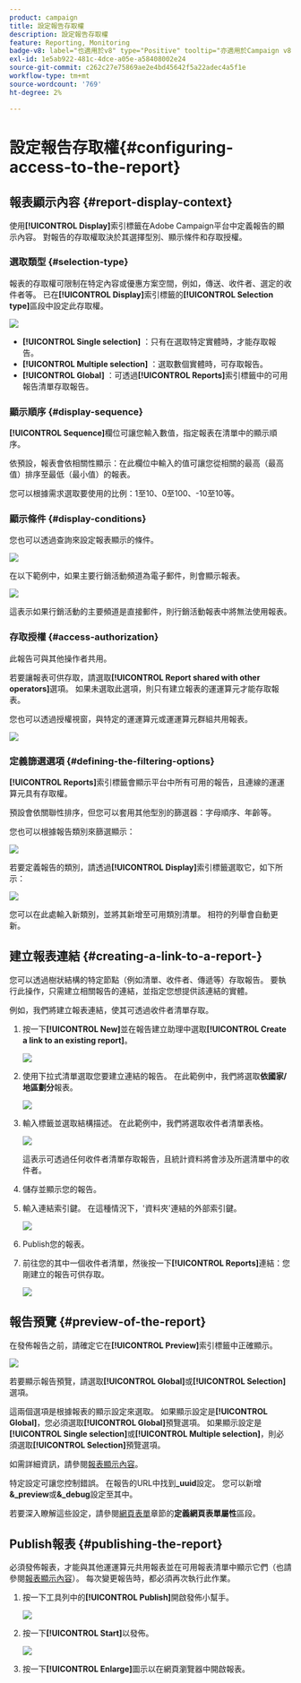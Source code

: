 ```yaml
---
product: campaign
title: 設定報告存取權
description: 設定報告存取權
feature: Reporting, Monitoring
badge-v8: label="也適用於v8" type="Positive" tooltip="亦適用於Campaign v8"
exl-id: 1e5ab922-481c-4dce-a05e-a58408002e24
source-git-commit: c262c27e75869ae2e4bd45642f5a22adec4a5f1e
workflow-type: tm+mt
source-wordcount: '769'
ht-degree: 2%

---
```


# 設定報告存取權{#configuring-access-to-the-report}



## 報表顯示內容 {#report-display-context}

使用&#x200B;**[!UICONTROL Display]**&#x200B;索引標籤在Adobe Campaign平台中定義報告的顯示內容。 對報告的存取權取決於其選擇型別、顯示條件和存取授權。

### 選取類型 {#selection-type}

報表的存取權可限制在特定內容或優惠方案空間，例如，傳送、收件者、選定的收件者等。 已在&#x200B;**[!UICONTROL Display]**&#x200B;索引標籤的&#x200B;**[!UICONTROL Selection type]**&#x200B;區段中設定此存取權。

![](assets/s_ncs_advuser_report_visibility_4.png)

* **[!UICONTROL Single selection]** ：只有在選取特定實體時，才能存取報告。
* **[!UICONTROL Multiple selection]** ：選取數個實體時，可存取報告。
* **[!UICONTROL Global]** ：可透過&#x200B;**[!UICONTROL Reports]**&#x200B;索引標籤中的可用報告清單存取報告。

### 顯示順序 {#display-sequence}

**[!UICONTROL Sequence]**&#x200B;欄位可讓您輸入數值，指定報表在清單中的顯示順序。

依預設，報表會依相關性顯示：在此欄位中輸入的值可讓您從相關的最高（最高值）排序至最低（最小值）的報表。

您可以根據需求選取要使用的比例：1至10、0至100、-10至10等。

### 顯示條件 {#display-conditions}

您也可以透過查詢來設定報表顯示的條件。

![](assets/s_ncs_advuser_report_visibility_5.png)

在以下範例中，如果主要行銷活動頻道為電子郵件，則會顯示報表。

![](assets/s_ncs_advuser_report_visibility_6.png)

這表示如果行銷活動的主要頻道是直接郵件，則行銷活動報表中將無法使用報表。

### 存取授權 {#access-authorization}

此報告可與其他操作者共用。

若要讓報表可供存取，請選取&#x200B;**[!UICONTROL Report shared with other operators]**&#x200B;選項。 如果未選取此選項，則只有建立報表的運運算元才能存取報表。

您也可以透過授權視窗，與特定的運運算元或運運算元群組共用報表。

![](assets/s_ncs_advuser_report_visibility_8.png)

### 定義篩選選項 {#defining-the-filtering-options}

**[!UICONTROL Reports]**&#x200B;索引標籤會顯示平台中所有可用的報告，且連線的運運算元具有存取權。

預設會依關聯性排序，但您可以套用其他型別的篩選器：字母順序、年齡等。

您也可以根據報告類別來篩選顯示：

![](assets/report_ovv_select_type.png)

若要定義報告的類別，請透過&#x200B;**[!UICONTROL Display]**&#x200B;索引標籤選取它，如下所示：

![](assets/report_select_category.png)

您可以在此處輸入新類別，並將其新增至可用類別清單。 相符的列舉會自動更新。

## 建立報表連結 {#creating-a-link-to-a-report-}

您可以透過樹狀結構的特定節點（例如清單、收件者、傳遞等）存取報告。 要執行此操作，只需建立相關報告的連結，並指定您想提供該連結的實體。

例如，我們將建立報表連結，使其可透過收件者清單存取。

1. 按一下&#x200B;**[!UICONTROL New]**&#x200B;並在報告建立助理中選取&#x200B;**[!UICONTROL Create a link to an existing report]**。

   ![](assets/s_ncs_advuser_report_wizard_link_01.png)

1. 使用下拉式清單選取您要建立連結的報告。 在此範例中，我們將選取&#x200B;**依國家/地區劃分**&#x200B;報表。

   ![](assets/s_ncs_advuser_report_wizard_link_02.png)

1. 輸入標籤並選取結構描述。 在此範例中，我們將選取收件者清單表格。

   ![](assets/s_ncs_advuser_report_wizard_link_03.png)

   這表示可透過任何收件者清單存取報告，且統計資料將會涉及所選清單中的收件者。

1. 儲存並顯示您的報告。
1. 輸入連結索引鍵。 在這種情況下，&#39;資料夾&#39;連結的外部索引鍵。

   ![](assets/s_ncs_advuser_report_wizard_link_04.png)

1. Publish您的報表。
1. 前往您的其中一個收件者清單，然後按一下&#x200B;**[!UICONTROL Reports]**&#x200B;連結：您剛建立的報告可供存取。

   ![](assets/s_ncs_advuser_report_wizard_link_05.png)

## 報告預覽 {#preview-of-the-report}

在發佈報告之前，請確定它在&#x200B;**[!UICONTROL Preview]**&#x200B;索引標籤中正確顯示。

![](assets/s_ncs_advuser_report_preview_01.png)

若要顯示報告預覽，請選取&#x200B;**[!UICONTROL Global]**&#x200B;或&#x200B;**[!UICONTROL Selection]**&#x200B;選項。

這兩個選項是根據報表的顯示設定來選取。 如果顯示設定是&#x200B;**[!UICONTROL Global]**，您必須選取&#x200B;**[!UICONTROL Global]**&#x200B;預覽選項。 如果顯示設定是&#x200B;**[!UICONTROL Single selection]**&#x200B;或&#x200B;**[!UICONTROL Multiple selection]**，則必須選取&#x200B;**[!UICONTROL Selection]**&#x200B;預覽選項。

如需詳細資訊，請參閱[報表顯示內容](#report-display-context)。

特定設定可讓您控制錯誤。 在報告的URL中找到&#x200B;**_uuid**&#x200B;設定。 您可以新增&#x200B;**&amp;_preview**&#x200B;或&#x200B;**&amp;_debug**&#x200B;設定至其中。

若要深入瞭解這些設定，請參閱[網頁表單](../../web/using/about-web-forms.md)章節的&#x200B;**定義網頁表單屬性**&#x200B;區段。

## Publish報表 {#publishing-the-report}

必須發佈報表，才能與其他運運算元共用報表並在可用報表清單中顯示它們（也請參閱[報表顯示內容](#report-display-context)）。 每次變更報告時，都必須再次執行此作業。

1. 按一下工具列中的&#x200B;**[!UICONTROL Publish]**&#x200B;開啟發佈小幫手。

   ![](assets/s_ncs_advuser_report_publish_01.png)

1. 按一下&#x200B;**[!UICONTROL Start]**&#x200B;以發佈。

   ![](assets/s_ncs_advuser_report_publish_02.png)

1. 按一下&#x200B;**[!UICONTROL Enlarge]**&#x200B;圖示以在網頁瀏覽器中開啟報表。
